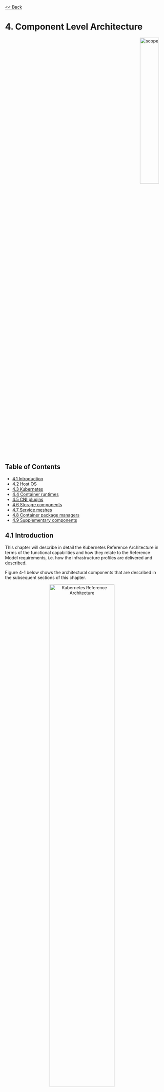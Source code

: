[<< Back](../../kubernetes)

# 4. Component Level Architecture
<p align="right"><img src="../figures/bogo_sdc.png" alt="scope" title="Scope" width="35%"/></p>

## Table of Contents
* [4.1 Introduction](#4.1)
* [4.2 Host OS](#4.2)
* [4.3 Kubernetes](#4.3)
* [4.4 Container runtimes](#4.4)
* [4.5 CNI plugins](#4.5)
* [4.6 Storage components](#4.6)
* [4.7 Service meshes](#4.7)
* [4.8 Container package managers](#4.8)
* [4.9 Supplementary components](#4.9)

<a name="4.1"></a>
## 4.1 Introduction

This chapter will describe in detail the Kubernetes Reference Architecture in terms of the functional capabilities and how they relate to the Reference Model requirements, i.e. how the infrastructure profiles are delivered and described.

Figure 4-1 below shows the architectural components that are described in the subsequent sections of this chapter.

<p align="center"><img src="../figures/ch04_k8s_architecture.png" alt="Kubernetes Reference Architecture" Title="Kubernetes Reference Architecture" width="65%"/></p>
<p align="center"><b>Figure 4-1:</b> Kubernetes Reference Architecture</p>

<a name="4.2"></a>
## 4.2 Host OS

In order for a Host OS to be compliant with this Reference Architecture it must meet the following requirements:
- A deb/rpm compatible distribution of Linux (this must be used for the master nodes, and can be used for worker nodes).
- A version of the Linux kernel that is [compatible with kubeadm](https://kubernetes.io/docs/reference/setup-tools/kubeadm/implementation-details/#kubeadm-init-workflow-internal-design) - this has been chosen as the baseline because kubeadm is focussed on installing and managing the lifecycle of Kubernetes and nothing else, hence it is easily integrated into higher-level and more complete tooling for the full lifecycle management of the infrastructure, cluster add-ons, etc.
- Windows Server 2019 (this can be used for worker nodes, but be aware of the [limitations](https://kubernetes.io/docs/setup/production-environment/windows/intro-windows-in-kubernetes/#limitations)).
- In order to support `req.gen.cnt.03` (immutable infrastructure), the Host OS must be disposable, meaning the configuration of the Host OS (and associated infrastructure such as VM or bare metal server) must be consistent - e.g. the system software and configuration of that software must be identical apart from those areas of configuration that must be different such as IP addresses and hostnames.
- This approach to configuration management supports `req.lcm.gen.01` (automated deployments)

Table 4-1 lists the Linux kernel versions that comply with this Reference Architecture specification.

|OS Family|Version(s)|Notes|
|---|---|---|
|Linux|3.10+||
|Windows|1809 (10.0.17763)|For worker nodes only|

<p align="center"><b>Table 4-1:</b> Compliant OS Kernels</p>


<a name="4.3"></a>
## 4.3 Kubernetes

> This chapter should discuss:
> * The version of version range of Kubernetes and the mandatory components needed for Kubernetes (e.g.: etcd, cadvisor)
> * Which optional features are used and which optional API-s are available
> * Which [alfa or beta features](https://kubernetes.io/docs/reference/command-line-tools-reference/feature-gates/) are used

In alignment with the [Kubernetes version support policy](https://kubernetes.io/docs/setup/release/version-skew-policy/#supported-versions), a Reference Implementation must use one of three latest minor versions (`n-2`) - e.g. if the latest version is 1.17 then the RI must use either 1.17, 1.16 or 1.15. The Kubernetes distribution or product that is used in the RI must be listed in the [Kubernetes Distributions and Platforms document](https://docs.google.com/spreadsheets/d/1LxSqBzjOxfGx3cmtZ4EbB_BGCxT_wlxW_xgHVVa23es/edit#gid=0) and marked (`X`) as conformant for the Kubernetes version that is being used.

This Reference Architecture also specifies:

- Master nodes must run the following Kubernetes control plane services:
    - kube-apiserver
    - kube-scheduler
    - kube-controller-manager
- Master nodes can also run the etcd service and host the etcd database, however etcd can also be hosted on separate nodes
- In order to support `req.gen.rsl.01`, `req.gen.rsl.02` and `req.gen.avl.01` a Reference Implementation must:
    - Consist of either three, five or seven nodes running the etcd service (can be colocated on the master nodes, or can run on separate nodes, but not on worker nodes)
    - At least one master node per availability zone or fault domain to ensure the high availability and resilience of Kubernetes control plane services
    - At least one worker node per availability zone or fault domain to ensure the high availability and resilience of workloads managed by Kubernetes
- Master node services, including etcd, and worker node services (e.g. consumer workloads) must be kept separate - i.e. there must be at least one master node, and at least one worker node
- Workloads must ***not*** rely on the availability of the master nodes for the successful execution of their functionality (i.e. loss of the master nodes may affect non-functional behaviours such as healing and scaling, but components that are already running will continue to do so without issue)
- The following kubelet features must be enabled
    - CPU Manager
    - Device Plugin
    - Topology Manager

All kubelet features can be enabled/disabled by using the `feature-gates:` section in the kubelet config file.  e.g.
```
apiVersion: kubelet.config.k8s.io/v1beta1
kind: KubeletConfiguration
feature-gates:
  CPUManager: true|false (BETA - default=true)
  DevicePlugins: true|false (BETA - default=true)
  TopologyManager: true|false (ALPHA - default=false)
```

<a name="4.4"></a>
## 4.4 Container runtimes

In order to support `req.inf.com.03`, the chosen runtime must be compliant with the [Kubernetes Container Runtime Interface (CRI)](https://kubernetes.io/blog/2016/12/container-runtime-interface-cri-in-kubernetes/) and the [Open Container Initiative (OCI) runtime spec](https://github.com/opencontainers/runtime-spec). Examples of container runtimes that are compliant with these specification are (note this is not a complete list and in no particular order):
- container-d (with CRI plugin enabled, which it is by default)
- Docker CE (via the dockershim, which is currently built in to the kubelet)
- CRI-O
- Frakti

These specifications cover the [full lifecycle of a container](https://github.com/opencontainers/runtime-spec/blob/master/runtime.md#lifecycle) `creating > created > running > stopped` which includes the use of storage that is required during this lifecycle - this is management of the Host OS filesystem by the container runtime. This lifecycle management by the container runtime (when compliant with the above specifications) supports the requirement `req.inf.stg.06` for ephemeral storage for Pods.

> Todo: details and RA2 specifications relating to runtimes in order to meet RM features and requirements from RM chapters 4 and 5.

<a name="4.5"></a>
## 4.5 CNI plugins

> Editors note: The following chapter lists a set of CNI plugins compliant with the Reference Architecture. In future releases the list of CNI plugins should be refined in a way that there is only component selected for each functionality. 

The used CNI multiplexer/metapulgin may be [DANM](https://github.com/nokia/danm)
as it provides the possibility to use several other CNI plugins (`req.inf.ntw.16`) and provides an API based solution to administer the networks (`req.inf.ntw.10`) from a central point (`req.inf.ntw.11`).<br>

The following table contains a comparision of relevant features and requirements in Multus and DANM.

| Requirement | Support in Multus | Support in DANM |
|-------------|-------------------|-----------------|
| `req.inf.ntw.01` | Supported | Supported |
| `req.inf.ntw.02` | Supported via an other CNI plugin | Supported via an other CNI plugin |
| `req.inf.ntw.03` | Supported via an other CNI plugin | Supported |
| `req.inf.ntw.04` | Supported via an other CNI plugin | Supported via an other CNI plugin |
| `req.inf.ntw.06` | Supported | Supported |
| `req.inf.ntw.07` | Supported | Supported |
| `req.inf.ntw.08` | Supported | Supported |
| `req.inf.ntw.09` | Supported via LCM tools |  Supported via LCM tools |
| `req.inf.ntw.10` | Not supported | Suported |
| `req.inf.ntw.11` | Not supported | Partially supported |
| `req.inf.ntw.14` | Supported via an other CNI plugin | Supported via an other CNI plugin |
| `req.inf.ntw.15` | Not relevant | Not relevant |
| `req.inf.ntw.16` | Supported | Supported |
| Cluster wide IP address management | Not suported | Supported |
| Service based dicovery of all provisioned interfaces | Not supported | Supported |

 [Calico](https://github.com/projectcalico/cni-plugin) may be used as the CNI what complies with the basic networking assumptions of Kubernetes based on the requirement `req.inf.ntw.02` due to it's capability to handle `NetworkPolicies`, what is missing from [Flannel](https://github.com/coreos/flannel-cni).
For the network of signalling connections the built in IPVLAN CNI of DANM or the [MACVLAN CNI](https://github.com/containernetworking/plugins/tree/master/plugins/main/macvlan) may be used as these provide NAT-less connectivity (`req.inf.ntw.03`). For the user plane network(s) fullfilling requirement `req.inf.ntw.04` the [User Space CNI](https://github.com/intel/userspace-cni-network-plugin) may be used. The User Space CNI may use VPP or OVS-DPDK as a backend.

> Editors note: The usage SR-IOV in container environments, therefore the inclusion of an SR-IOV CNI plugin and the [SR-IOV Device Plugin](https://github.com/intel/sriov-network-device-plugin) to the architecture are under debate.

<a name="4.6"></a>
## 4.5 Storage components

As described in [chapter 3](./chapter03.md), storage in Kubernetes consists of three types of storage:
1. Ephemeral storage that is used to execute the containers
    - **Ephemeral storage follows the lifecycle of a container**
    - See the [Container runtimes](#4.4) section above for more information how this meets the requirement `req.inf.stg.06` for ephemeral storage for Pods
1. Kubernetes Volumes, which are used to present additional storage to containers
    - **A Volume follow the lifecycle of a Pod**
    - This is a native Kubernetes capability and therefore `req.inf.stg.01` is supported by default
    - This capability also delivers support for `req.inf.stg.06` although depending on the Volume Plugin used there may be additional steps required in order to remove data from disk (not all plugins manage the full lifecycle of the storage mounted using Volumes)
1. Kubernetes Persistent Volumes, which are a subset of the above whose lifecycle persists beyond the lifetime of a Pod to allow for data persistence
    - **Persistent Volumes have a lifecycle that is independent of Containers and/or Pods**
    - This supports the requirement `req.inf.stg.07` for persistent storage for Pods

Volume plugins are used in Kubernetes to allow for the use of a range of backend storage systems. There are two types of Volume plugin:
1. In-tree
    - These plugins are built, linked, compiled and shipped with the core Kubernetes binaries
    - Therefore if a new backend storage system needs adding this is a change to the core Kubernetes code
1. Out-of-tree
    - These plugins allow new storage plugins to be created without any changes to the core Kubernetes code
    - The Container Storage Interface (CSI) is such an out-of-tree plugin and many in-tree drivers are being migrated to use the CSI plugin instead (e.g. the [Cinder CSI plugin](https://github.com/kubernetes/cloud-provider-openstack/blob/master/docs/using-cinder-csi-plugin.md))
    - In order to support the requirement `req.inf.stg.03` (CSI support), the following feature gates must be enabled:
      - `CSIDriverRegistry`
      - `CSINodeInfo`
    - In addition to these feature gates, a CSI driver must be used (as opposed to an in-tree volume plugin) - a full list of CSI drivers can be found [here](https://kubernetes-csi.github.io/docs/drivers.html)
    - In order to support ephemeral storage use through a CSI-compatible volume plugin, the `CSIInlineVolume` feature gate must be enabled
    - In order to support Persistent Volumes through a CSI-compatible volume plugin, the `CSIPersistentVolume` feature gate must be enabled

> Should the following paragraph be moved to the Security chapter?

> In order to support `req.sec.gen.09` and more generally to support automation and the separation of concerns between providers of a service and consumers of the service, Kubernetes Storage Classes should be used. Storage Classes allow a consumer of the Kubernetes platform to request Persistent Storage using a Persistent Volume Claim and for a Persistent Volume to be dynamically created based on the "class" that has been requested. This avoids having to grant `create`/`update`/`delete` permissions in RBAC to PersistentVolume resources, which are cluster-scoped rather than namespace-scoped (meaning an identity can manage all PVs or none).

A note on object storage:
- This Reference Architecture does not include any specifications for object storage, as this is neither a native Kubernetes object, nor something that is required by CSI drivers.  Object storage is an application-level requirement that would ordinarily be provided by a highly scalable service offering rather than being something an individual Kubernetes cluster could offer.

> Todo: specifications/commentary to support req.inf.stg.04 (SDS) and req.inf.stg.05 (high performance and horizontally scalable storage). Also req.sec.gen.06 (storage resource isolation), req.sec.gen.10 (CIS - if applicable) and req.sec.zon.03 (data encryption at rest).


<a name="4.7"></a>
## 4.7 Service meshes

No service meshes are part of the architecture.

<a name="4.8"></a>
## 4.8 Kubernetes Application package manager

The reference architecture must support the usage of a Kubernetes Application package manager using the Kubernetes API-s, like [Helm v3](https://v3.helm.sh/).

<a name="4.9"></a>
## 4.9 Supplementary components (okay, this is a bad heading, but I do not have any better)

> This chapter should list all the supplementary components needed to provide the services defined in Chapter 3.2 (e.g: Prometheus)
